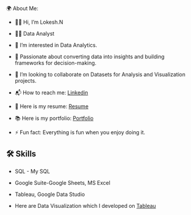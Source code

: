 🌍 About Me:

- ✌🏾 Hi, I’m Lokesh.N
  
- 👩‍💻 Data Analyst

- 👀 I’m interested in Data Analytics.
  
- 🎯 Passionate about converting data into insights and building frameworks for decision-making.
  
- 📑 I’m looking to collaborate on Datasets for Analysis and Visualization projects.
  
- 📬 How to reach me: [Linkedin](https://www.linkedin.com/in/lokeshhope/) 

- 📄 Here is my resume: [Resume]()

- 📚 Here is my portfolio: [Portfolio](https://www.datascienceportfol.io/iamarsingh)
   
- ⚡ Fun fact: Everything is fun when you enjoy doing it. 

## 🛠 Skills
- SQL - My SQL
- Google Suite-Google Sheets, MS Excel
- Tableau, Google Data Studio 

- Here are Data Visualization which I developed on [Tableau](https://public.tableau.com/app/profile/amar.singh1017/vizzes) 
